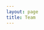 ```yaml
---
layout: page
title: Team
---
```


<script setup>
import {
  VPTeamPage,
  VPTeamPageTitle,
  VPTeamMembers
} from 'vitepress/theme'

const members = [
  {
    avatar: '/TeamPics/SanjaiyanParthipan.jpeg',
    name: 'Sanjaiyan Parthipan',
    title: 'Creator',
    links: [
      { icon: "instagram", link: "https://instagram.com/sanjaiyan_dev" },
    ]
  },
]
</script>

<VPTeamPage>
  <VPTeamPageTitle>
    <template #title>
      Our Team
    </template>
    <template #lead>
      The development team of <i>SanPasJs</i> which is expected to grow soon 🤩📈🤩
    </template>
  </VPTeamPageTitle>
  <VPTeamMembers
    :members="members"
  />
</VPTeamPage>

<style>
    * {
        scroll-behavior: smooth;
    }
</style>
